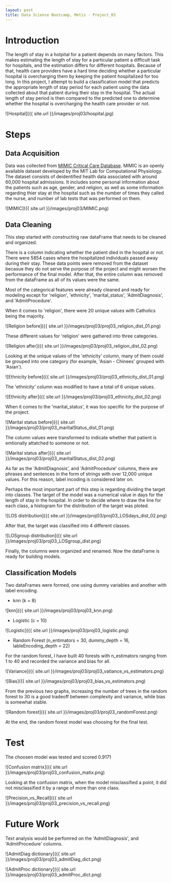 ```yaml
---
layout: post
title: Data Science Bootcamp, Metis - Project_03
---
```

<style>
img {
 display: block;
 max-width: 100%;
 margin: 0 0 1rem;
 border-radius: 5px;
 margin-left: auto;
  margin-right: auto
}
p {
font-size: "12";
}
</style>

# Introduction

The length of stay in a hotpital for a patient depends on many factors. This makes estimating the length of stay for a particular patient a difficult task for hospitals, and the estimation differs for different hospitals. Because of that, health care providers have a hard time deciding whether a particular hospital is overcharging them by keeping the patient hospitalized for too long. In this project, I attempt to build a classification model that predicts the appropriate length of stay period for each patient using the data collected about that patient during their stay in the hospital. The actual length of stay period is then compared to the predicted one to determine whether the hospital is overcharging the health care provider or not.


![Hospital]({{ site.url }}/images/proj03/hospital.jpg)

# Steps

## Data Acquisition
Data was collected from [MIMIC Critical Care Database](https://mimic.physionet.org). MIMIC is an openly available dataset developed by the MIT Lab for Computational Physiology. The dataset consists of deidentified health data associated with around 60,000 hospital admissions. It includes some personal information about the patients such as age, gender, and religion, as well as some information regarding thier stay at the hospital such as the number of times they called the nurse, and number of lab tests that was performed on them.

![MIMIC]({{ site.url }}/images/proj03/MIMIC.png)

## Data Cleaning
This step started with constructing raw dataFrame that needs to be cleaned and organized.

There is a column indicating whether the patient died in the hospital or not. There were 5854 cases where the hospitalized individuals passed away during their stay. These data points were removed from the dataset becasue they do not serve the purpose of the project and might worsen the performance of the final model. After that, the entire column was removed from the dataFrame as all of its values were the same.

Most of the categorical features were already cleaned and ready for modeling except for 'religion', 'ethnicity', 'marital_status', 'AdmitDiagnosis', and 'AdmitProcedure'.

When it comes to 'religion', there were 20 unique values with Catholics being the majority.

![Religion before]({{ site.url }}/images/proj03/proj03_religion_dist_01.png)

These different values for 'religion' were gathered into three categories.

![Religion after]({{ site.url }}/images/proj03/proj03_religion_dist_02.png)

Looking at the unique values of the 'ethnicity' column, many of them could be grouped into one category (for example, 'Asian - Chinees' grouped with 'Asian').

![Ethnicity before]({{ site.url }}/images/proj03/proj03_ethnicity_dist_01.png)

The 'ethnicity' column was modified to have a total of 6 unique values.

![Ethnicity after]({{ site.url }}/images/proj03/proj03_ethnicity_dist_02.png)

When it comes to the 'marital_status', it was too specific for the purpose of the project.

![Marital status before]({{ site.url }}/images/proj03/proj03_maritalStatus_dist_01.png)

The column values were transformed to indicate whether that patient is emtionally attatched to someone or not.

![Marital status after]({{ site.url }}/images/proj03/proj03_maritalStatus_dist_02.png)

As far as the 'AdmitDiagnosis', and 'AdmitProcedure' columns, there are phrases and sentences in the form of strings with over 12,000 unique values. For this reason, label incoding is considered later on.

Perhaps the most important part of this step is regarding dividing the target into classes. The target of the model was a numerical value in days for the length of stay in the hospital. In order to decide where to draw the line for each class, a histogram for the distribution of the target was ploted.

![LOS distribution]({{ site.url }}/images/proj03/proj03_LOSdays_dist_02.png)

After that, the target was classified into 4 different classes.

![LOSgroup distribution]({{ site.url }}/images/proj03/proj03_LOSgroup_dist.png)

Finally, the columns were organized and renamed. Now the dataFrame is ready for building models.

## Classification Models
Two dataFrames were formed, one using dummy variables and another with label encoding.

- knn (k = 8)

![knn]({{ site.url }}/images/proj03/proj03_knn.png)

- Logistic (c = 10)

![Logistic]({{ site.url }}/images/proj03/proj03_logistic.png)

- Random Forest (n_entimators = 30, dummy_depth = 16, lableEncoding_depth = 22)

For the random forest, I have built 40 forests with n_estimators ranging from 1 to 40 and recorded the variance and bias for all.

![Variance]({{ site.url }}/images/proj03/proj03_vatiance_vs_estimators.png)

![Bias]({{ site.url }}/images/proj03/proj03_bias_vs_estimators.png)

From the previous two graphs, increasing the number of trees in the random forest to 30 is a good tradeoff between complexity and variance, while bias is somewhat stable.

![Random forest]({{ site.url }}/images/proj03/proj03_randomForest.png)

At the end, the random forest model was choosing for the final test.
  
# Test

The choosen model was tested and scored 0.9171

![Confusion matrix]({{ site.url }}/images/proj03/proj03_confusion_matix.png)

Looking at the confusion matrix, when the model misclassified a point, it did not misclassified it by a range of more than one class.

![Precision_vs_Recall]({{ site.url }}/images/proj03/proj03_precision_vs_recall.png)


# Future Work

Text analysis would be perfomred on the 'AdmitDiagnosis', and 'AdmitProcedure' columns.

![AdmitDiag dictionary]({{ site.url }}/images/proj03/proj03_admitDiag_dict.png)

![AdmitProc dictionary]({{ site.url }}/images/proj03/proj03_admitProc_dict.png)
